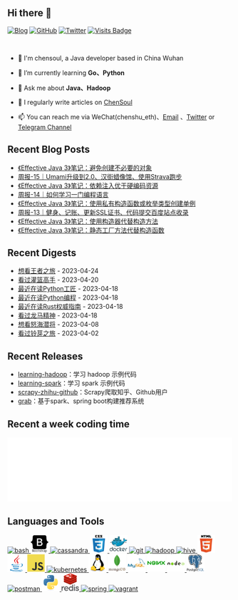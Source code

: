 ## Hi there 👋

<!-- 参考 https://rahuldkjain.github.io/gh-profile-readme-generator/ -->

[![Blog](https://img.shields.io/badge/Blog-chensoul-9cf?style=flat-square)](https://blog.chensoul.com)
[![GitHub](https://img.shields.io/github/followers/chensoul?logo=github&style=flat-square)](https://github.com/chensoul)
[![Twitter](https://img.shields.io/twitter/follow/chensoul_eth?logo=twitter&style=flat-square)](https://twitter.com/chensoul_eth)
[![Visits Badge](https://badges.strrl.dev/visits/chensoul/chensoul?style=flat-square)](https://github.com/chensoul)

<br />

- 👋 I'm chensoul, a Java developer based in China Wuhan

- 🌱 I’m currently learning **Go、Python**

- 💬 Ask me about **Java、Hadoop**

- 📝 I regularly write articles on [ChenSoul](https://blog.chensoul.com)
  
- 📫 You can reach me via WeChat(chenshu_eth)、[Email](mailto:chensoul.eth@gmail.com) 、[Twitter](https://twitter.com/chensoul_eth) or [Telegram Channel](https://t.me/chensoul_share)


## Recent Blog Posts

<!-- blog starts -->
- <a href=https://blog.chensoul.com/posts/2023/04/24/avoid-creating-unnecessary-objects/ target='_blank'>《Effective Java 3》笔记：避免创建不必要的对象</a>
- <a href=https://blog.chensoul.com/posts/2023/04/18/weekly_review_15/ target='_blank'>周报-15｜Umami升级到2.0、汉街蜡像馆、使用Strava跑步</a>
- <a href=https://blog.chensoul.com/posts/2023/04/17/prefer-dependency-injection-to-hardwiring-resources/ target='_blank'>《Effective Java 3》笔记：依赖注入优于硬编码资源</a>
- <a href=https://blog.chensoul.com/posts/2023/04/13/weekly_review_14/ target='_blank'>周报-14｜如何学习一门编程语言</a>
- <a href=https://blog.chensoul.com/posts/2023/04/11/enforce-the-singleton-property-with-a-private-constructor-or-an-enum-type/ target='_blank'>《Effective Java 3》笔记：使用私有构造函数或枚举类型创建单例</a>
- <a href=https://blog.chensoul.com/posts/2023/04/04/weekly_review_13/ target='_blank'>周报-13｜健身、记账、更新SSL证书、代码提交百度站点收录</a>
- <a href=https://blog.chensoul.com/posts/2023/04/03/builder-instead-of-constructors/ target='_blank'>《Effective Java 3》笔记：使用构造器代替构造方法</a>
- <a href=https://blog.chensoul.com/posts/2023/04/03/static-factory-methods-instead-of-constructors/ target='_blank'>《Effective Java 3》笔记：静态工厂方法代替构造函数</a>
<!-- blog ends -->

## Recent Digests

<!-- douban starts -->
- <a href='http://movie.douban.com/subject/1298591/' target='_blank'>想看王者之旅</a> - 2023-04-24
- <a href='http://movie.douban.com/subject/35315950/' target='_blank'>看过灌篮高手</a> - 2023-04-20
- <a href='https://book.douban.com/subject/35723705/' target='_blank'>最近在读Python工匠</a> - 2023-04-18
- <a href='https://book.douban.com/subject/35196328/' target='_blank'>最近在读Python编程</a> - 2023-04-18
- <a href='https://book.douban.com/subject/35081743/' target='_blank'>最近在读Rust权威指南</a> - 2023-04-18
- <a href='http://movie.douban.com/subject/35595615/' target='_blank'>看过龙马精神</a> - 2023-04-18
- <a href='http://movie.douban.com/subject/1293400/' target='_blank'>想看怒海潜将</a> - 2023-04-08
- <a href='http://movie.douban.com/subject/35371261/' target='_blank'>看过铃芽之旅</a> - 2023-04-02
<!-- douban ends -->


## Recent Releases

<!-- recent_releases starts -->
- <a href=https://github.com/chensoul/learning-hadoop/releases/tag/v0.0.1 target='_blank'>learning-hadoop</a>：学习 hadoop 示例代码
- <a href=https://github.com/chensoul/learning-spark/releases/tag/v0.0.1 target='_blank'>learning-spark</a>：学习 spark 示例代码
- <a href=https://github.com/chensoul/scrapy-zhihu-github/releases/tag/v0.0.1 target='_blank'>scrapy-zhihu-github</a>：Scrapy爬取知乎、Github用户
- <a href=https://github.com/chensoul/grab/releases/tag/v0.0.1 target='_blank'>grab</a>：基于spark、spring boot构建推荐系统
<!-- recent_releases ends -->


## Recent a week coding time

![light](https://raw.githubusercontent.com/chensoul/chensoul/main/images/wakatime_weekly_language_stats.svg#gh-light-mode-only)


## Languages and Tools

<p align="left"> <a href="https://www.gnu.org/software/bash/" target="_blank" rel="noreferrer"> <img src="https://www.vectorlogo.zone/logos/gnu_bash/gnu_bash-icon.svg" alt="bash" width="40" height="40"/> </a> <a href="https://getbootstrap.com" target="_blank" rel="noreferrer"> <img src="https://raw.githubusercontent.com/devicons/devicon/master/icons/bootstrap/bootstrap-plain-wordmark.svg" alt="bootstrap" width="40" height="40"/> </a> <a href="https://cassandra.apache.org/" target="_blank" rel="noreferrer"> <img src="https://www.vectorlogo.zone/logos/apache_cassandra/apache_cassandra-icon.svg" alt="cassandra" width="40" height="40"/> </a> <a href="https://www.w3schools.com/css/" target="_blank" rel="noreferrer"> <img src="https://raw.githubusercontent.com/devicons/devicon/master/icons/css3/css3-original-wordmark.svg" alt="css3" width="40" height="40"/> </a> <a href="https://www.docker.com/" target="_blank" rel="noreferrer"> <img src="https://raw.githubusercontent.com/devicons/devicon/master/icons/docker/docker-original-wordmark.svg" alt="docker" width="40" height="40"/> </a> <a href="https://git-scm.com/" target="_blank" rel="noreferrer"> <img src="https://www.vectorlogo.zone/logos/git-scm/git-scm-icon.svg" alt="git" width="40" height="40"/> </a> <a href="https://hadoop.apache.org/" target="_blank" rel="noreferrer"> <img src="https://www.vectorlogo.zone/logos/apache_hadoop/apache_hadoop-icon.svg" alt="hadoop" width="40" height="40"/> </a> <a href="https://hive.apache.org/" target="_blank" rel="noreferrer"> <img src="https://www.vectorlogo.zone/logos/apache_hive/apache_hive-icon.svg" alt="hive" width="40" height="40"/> </a> <a href="https://www.w3.org/html/" target="_blank" rel="noreferrer"> <img src="https://raw.githubusercontent.com/devicons/devicon/master/icons/html5/html5-original-wordmark.svg" alt="html5" width="40" height="40"/> </a> <a href="https://www.java.com" target="_blank" rel="noreferrer"> <img src="https://raw.githubusercontent.com/devicons/devicon/master/icons/java/java-original.svg" alt="java" width="40" height="40"/> </a> <a href="https://developer.mozilla.org/en-US/docs/Web/JavaScript" target="_blank" rel="noreferrer"> <img src="https://raw.githubusercontent.com/devicons/devicon/master/icons/javascript/javascript-original.svg" alt="javascript" width="40" height="40"/> </a> <a href="https://kubernetes.io" target="_blank" rel="noreferrer"> <img src="https://www.vectorlogo.zone/logos/kubernetes/kubernetes-icon.svg" alt="kubernetes" width="40" height="40"/> </a> <a href="https://www.linux.org/" target="_blank" rel="noreferrer"> <img src="https://raw.githubusercontent.com/devicons/devicon/master/icons/linux/linux-original.svg" alt="linux" width="40" height="40"/> </a> <a href="https://www.mongodb.com/" target="_blank" rel="noreferrer"> <img src="https://raw.githubusercontent.com/devicons/devicon/master/icons/mongodb/mongodb-original-wordmark.svg" alt="mongodb" width="40" height="40"/> </a> <a href="https://www.mysql.com/" target="_blank" rel="noreferrer"> <img src="https://raw.githubusercontent.com/devicons/devicon/master/icons/mysql/mysql-original-wordmark.svg" alt="mysql" width="40" height="40"/> </a> <a href="https://www.nginx.com" target="_blank" rel="noreferrer"> <img src="https://raw.githubusercontent.com/devicons/devicon/master/icons/nginx/nginx-original.svg" alt="nginx" width="40" height="40"/> </a> <a href="https://nodejs.org" target="_blank" rel="noreferrer"> <img src="https://raw.githubusercontent.com/devicons/devicon/master/icons/nodejs/nodejs-original-wordmark.svg" alt="nodejs" width="40" height="40"/> </a> <a href="https://www.postgresql.org" target="_blank" rel="noreferrer"> <img src="https://raw.githubusercontent.com/devicons/devicon/master/icons/postgresql/postgresql-original-wordmark.svg" alt="postgresql" width="40" height="40"/> </a> <a href="https://postman.com" target="_blank" rel="noreferrer"> <img src="https://www.vectorlogo.zone/logos/getpostman/getpostman-icon.svg" alt="postman" width="40" height="40"/> </a> <a href="https://www.python.org" target="_blank" rel="noreferrer"> <img src="https://raw.githubusercontent.com/devicons/devicon/master/icons/python/python-original.svg" alt="python" width="40" height="40"/> </a> <a href="https://redis.io" target="_blank" rel="noreferrer"> <img src="https://raw.githubusercontent.com/devicons/devicon/master/icons/redis/redis-original-wordmark.svg" alt="redis" width="40" height="40"/> </a> <a href="https://spring.io/" target="_blank" rel="noreferrer"> <img src="https://www.vectorlogo.zone/logos/springio/springio-icon.svg" alt="spring" width="40" height="40"/> </a> <a href="https://www.vagrantup.com/" target="_blank" rel="noreferrer"> <img src="https://www.vectorlogo.zone/logos/vagrantup/vagrantup-icon.svg" alt="vagrant" width="40" height="40"/> </a> </p>
